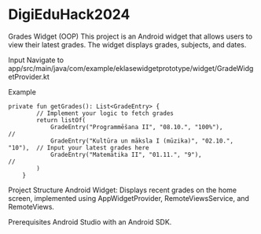 # DigiEduHack2024

Grades Widget (OOP)
This project is an Android widget that allows users to view their latest grades. The widget displays grades, subjects, and dates. 

Input
Navigate to app/src/main/java/com/example/eklasewidgetprototype/widget/GradeWidgetProvider.kt

Example
```
private fun getGrades(): List<GradeEntry> {
        // Implement your logic to fetch grades
        return listOf(
            GradeEntry("Programmēšana II", "08.10.", "100%"),            //
            GradeEntry("Kultūra un māksla I (mūzika)", "02.10.", "10"),  // Input your latest grades here
            GradeEntry("Matemātika II", "01.11.", "9"),                  //
        )
    }
```


Project Structure
Android Widget: Displays recent grades on the home screen, implemented using AppWidgetProvider, RemoteViewsService, and RemoteViews.

Prerequisites
Android Studio with an Android SDK.

